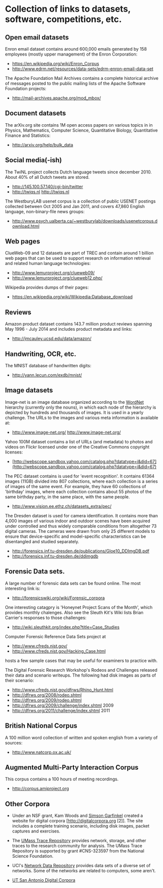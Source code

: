 Collection of links to datasets, software, competitions, etc.
=============================================================

Open email datasets
-------------------

Enron email dataset contains around 600,000 emails generated by 158 employees (mostly upper management) of the Enron Corporation:

* https://en.wikipedia.org/wiki/Enron_Corpus 
* http://www.edrm.net/resources/data-sets/edrm-enron-email-data-set

The Apache Foundation Mail Archives contains a complete historical archive of messages posted to the public mailing lists of the Apache Software Foundation projects:

* http://mail-archives.apache.org/mod_mbox/


Document datasets
-----------------

The arXiv.org site contains 1M open access papers on various topics in in Physics, Mathematics, Computer Science, Quantitative Biology, Quantitative Finance and Statistics:

* http://arxiv.org/help/bulk_data


Social media(-ish)
------------------

The TwiNL project collects Dutch language tweets since december 2010. About 40% of all Dutch tweets are stored. 

* http://145.100.57.140/cgi-bin/twitter 
* http://twiqs.nl http://twiqs.nl

The WestburyLAB usenet corpus is a collection of public USENET postings collected between Oct 2005 and Jan 2011, and covers 47,860 English language, non-binary-file news groups:

* http://www.psych.ualberta.ca/~westburylab/downloads/usenetcorpus.download.html

Web pages
---------

ClueWeb-09 and 12 datasets are part of TREC and contain around 1 billion web pages that can be used to support research on information retrieval and related human language technologies:

* http://www.lemurproject.org/clueweb09/ 
* http://www.lemurproject.org/clueweb12.php/

Wikipedia provides dumps of their pages:

* https://en.wikipedia.org/wiki/Wikipedia:Database_download 

Reviews
-------

Amazon product dataset contains 143.7 million product reviews spanning May 1996 - July 2014 and includes product metadata and links: 

* http://jmcauley.ucsd.edu/data/amazon/


Handwriting, OCR, etc.
----------------------

The MNIST database of handwritten digits:

* http://yann.lecun.com/exdb/mnist/ 


Image datasets
--------------

Image-net is an image database organized according to the [WordNet](http://wordnet.princeton.edu/) hierarchy (currently only the nouns), in which each node of the hierarchy is depicted by hundreds and thousands of images. It is used in a yearly challenge. The URLs to the images and various meta information is available at: 

* http://www.image-net.org/ http://www.image-net.org/

Yahoo 100M dataset contains a list of URLs (and metadata) to photos and videos on Flickr licensed under one of the Creative Commons copyright licenses:

* [http://webscope.sandbox.yahoo.com/catalog.php?datatype=i&did=67](http://webscope.sandbox.yahoo.com/catalog.php?datatype=i&did=67)

The PEC dataset contains is used for 'event recognition'. It contains 61364 images (11GB) divided into 807 collections, where each collection is a series of images of the same event. For example, they have 60 collections of 
'birthday' images, where each collection contains about 55 photos of the same birthday party, in the same place, with the same people.

* http://www.vision.ee.ethz.ch/datasets_extra/pec/

The Dresden dataset is used for camera identification. It contains more than 4,000 images of various indoor and outdoor scenes have been acquired under controlled and thus widely comparable conditions from altogether 73 digital 
cameras. The cameras were drawn from only 25 different models to ensure that device-specific and model-specific characteristics can be disentangled and studied separately.

* http://forensics.inf.tu-dresden.de/publications/Gloe10_DDImgDB.pdf
* http://forensics.inf.tu-dresden.de/ddimgdb


Forensic Data sets.
-------------------

A large number of forensic data sets can be found online. The most interesting link is:

* http://forensicswiki.org/wiki/Forensic_corpora

One interesting catagpry is 'Honeynet Project Scans of the Month', which provides monthly chalenges. Also see the Sleuth Kit's Wiki lists Brian Carrier's responses to those challenges:

* http://wiki.sleuthkit.org/index.php?title=Case_Studies

Computer Forensic Reference Data Sets project at

* http://www.cfreds.nist.gov/
* http://www.cfreds.nist.gov/Hacking_Case.html 

hosts a few sample cases that may be useful for examiners to practice with.

The Digital Forensic Research Workshop's Rodeos and Challenges released their data and scenario writeups. The following had disk images as parts of their scenario:

* http://www.cfreds.nist.gov/dfrws/Rhino_Hunt.html
* http://dfrws.org/2008/rodeo.shtml
* http://dfrws.org/2009/rodeo.shtml
* http://dfrws.org/2009/challenge/index.shtml 2009
* http://dfrws.org/2011/challenge/index.shtml 2011


British National Corpus
-----------------------

A 100 million word collection of written and spoken english from a variety of sources:

* http://www.natcorp.ox.ac.uk/


Augmented Multi-Party Interaction Corpus
----------------------------------------

This corpus contains a 100 hours of meeting recordings.

* http://corpus.amiproject.org

Other Corpora
-------------

* Under an NSF grant, Kam Woods and [Simson Garfinkel](http://forensicswiki.org/wiki/Simson_Garfinkel) created a website for digital corpora [http://digitalcorpora.org [2]]. The site includes a complete training scenario, including disk images, packet captures and exercises.

* The [UMass Trace Repository](http://traces.cs.umass.edu/index.php/Main/HomePage) provides network, storage, and other traces to the research community for analysis. The UMass Trace Repository is supported by grant #CNS-323597 from the National Science Foundation.

* UCI's [Network Data Repository](http://networkdata.ics.uci.edu/resources.php) provides data sets of a diverse set of networks. Some of the networks are related to computers, some aren't.

* [UT San Antonio Digital Corpora](http://digitalcorpora.org/corp/nps/files/filetypes1/)

